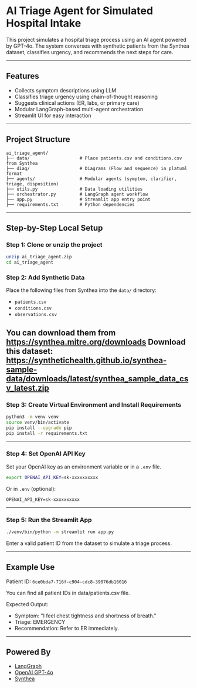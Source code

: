 # AI Triage Agent for Simulated Hospital Intake

This project simulates a hospital triage process using an AI agent powered by GPT-4o. The system converses with synthetic patients from the Synthea dataset, classifies urgency, and recommends the next steps for care.

---

## Features

- Collects symptom descriptions using LLM
- Classifies triage urgency using chain-of-thought reasoning
- Suggests clinical actions (ER, labs, or primary care)
- Modular LangGraph-based multi-agent orchestration
- Streamlit UI for easy interaction

---

## Project Structure

```
ai_triage_agent/
├── data/                   # Place patients.csv and conditions.csv from Synthea
├── diag/                   # Diagrams (Flow and sequence) in platuml format
├── agents/                 # Modular agents (symptom, clarifier, triage, disposition)
├── utils.py                # Data loading utilities
├── orchestrator.py         # LangGraph agent workflow
├── app.py                  # Streamlit app entry point
├── requirements.txt        # Python dependencies
```

---

## Step-by-Step Local Setup

### Step 1: Clone or unzip the project

```bash
unzip ai_triage_agent.zip
cd ai_triage_agent
```

### Step 2: Add Synthetic Data

Place the following files from Synthea into the `data/` directory:
- `patients.csv`
- `conditions.csv`
- `observations.csv`

You can download them from https://synthea.mitre.org/downloads
Download this dataset: https://synthetichealth.github.io/synthea-sample-data/downloads/latest/synthea_sample_data_csv_latest.zip
---

### Step 3: Create Virtual Environment and Install Requirements

```bash
python3 -m venv venv
source venv/bin/activate
pip install --upgrade pip
pip install -r requirements.txt
```

---

### Step 4: Set OpenAI API Key

Set your OpenAI key as an environment variable or in a `.env` file.

```bash
export OPENAI_API_KEY=sk-xxxxxxxxxx
```

Or in `.env` (optional):
```
OPENAI_API_KEY=sk-xxxxxxxxxx
```

---

### Step 5: Run the Streamlit App

```bash
./venv/bin/python -m streamlit run app.py
```

Enter a valid patient ID from the dataset to simulate a triage process.

---

## Example Use

Patient ID: `6ce0bda7-716f-c904-cdc8-39076db16016`

You can find all patient IDs in data/patients.csv file.

Expected Output:
- Symptom: "I feel chest tightness and shortness of breath."
- Triage: EMERGENCY
- Recommendation: Refer to ER immediately.

---

## Powered By

- [LangGraph](https://github.com/langchain-ai/langgraph)
- [OpenAI GPT-4o](https://platform.openai.com/)
- [Synthea](https://synthetichealth.github.io/synthea/)
